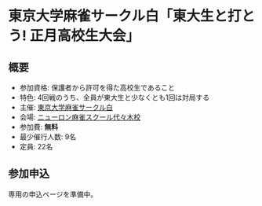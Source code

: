 # 東京大学麻雀サークル白「東大生と打とう! 正月高校生大会」

## 概要

* 参加資格: 保護者から許可を得た高校生であること
* 特色: 4回戦のうち、全員が東大生と少なくとも1回は対局する
* 主催: [東京大学麻雀サークル白](http://utmj-haku.sakura.ne.jp/)
* 会場: [ニューロン麻雀スクール代々木校](http://homepage2.nifty.com/neuron/bn/t82.html)
* 参加費: **無料**
* 最少催行人数: 9名
* 定員: 22名

## 参加申込

専用の申込ページを準備中。
